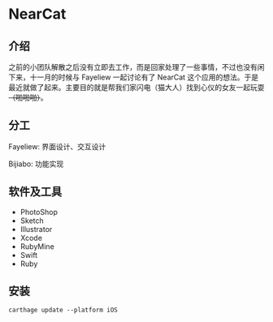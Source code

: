 # NearCat

## 介绍

之前的小团队解散之后没有立即去工作，而是回家处理了一些事情，不过也没有闲下来，十一月的时候与 Fayeliew 一起讨论有了 NearCat 这个应用的想法。于是最近就做了起来。主要目的就是帮我们家闪电（猫大人）找到心仪的女友一起玩耍<del>（啪啪啪）</del>。

## 分工

Fayeliew: 界面设计、交互设计

Bijiabo: 功能实现

## 软件及工具

- PhotoShop
- Sketch
- Illustrator
- Xcode
- RubyMine
- Swift
- Ruby


## 安装

```
carthage update --platform iOS
```

